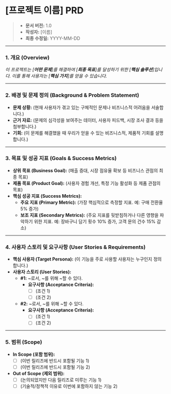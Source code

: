 # [프로젝트 이름] PRD

> - **문서 버전:** 1.0
> - **작성자:** [이름]
> - **최종 수정일:** YYYY-MM-DD

---

### 1. 개요 (Overview)

_이 프로젝트는 [**어떤 문제**]를 해결하여 [**최종 목표**]를 달성하기 위한 [**핵심 솔루션**]입니다. 이를 통해 사용자는 [**핵심 가치**]를 얻을 수 있습니다._

---

### 2. 배경 및 문제 정의 (Background & Problem Statement)

- **문제 상황:** (현재 사용자가 겪고 있는 구체적인 문제나 비즈니스적 어려움을 서술합니다.)
- **근거 자료:** (문제의 심각성을 보여주는 데이터, 사용자 피드백, 시장 조사 결과 등을 첨부합니다.)
- **기회:** (이 문제를 해결했을 때 우리가 얻을 수 있는 비즈니스적, 제품적 기회를 설명합니다.)

---

### 3. 목표 및 성공 지표 (Goals & Success Metrics)

- **상위 목표 (Business Goal):** (매출 증대, 시장 점유율 확보 등 비즈니스 관점의 최종 목표)
- **제품 목표 (Product Goal):** (사용자 경험 개선, 특정 기능 활성화 등 제품 관점의 목표)
- **핵심 성공 지표 (Success Metrics):**
  - **주요 지표 (Primary Metric):** (가장 핵심적으로 측정할 지표. 예: 구매 전환율 5% 증가)
  - **보조 지표 (Secondary Metrics):** (주요 지표를 뒷받침하거나 다른 영향을 파악하기 위한 지표. 예: 장바구니 담기 횟수 10% 증가, 고객 문의 건수 15% 감소)

---

### 4. 사용자 스토리 및 요구사항 (User Stories & Requirements)

- **핵심 사용자 (Target Persona):** (이 기능을 주로 사용할 사용자는 누구인지 정의합니다.)
- **사용자 스토리 (User Stories):**
  - **#1:** ~로서, ~를 위해 ~할 수 있다.
    - **요구사항 (Acceptance Criteria):**
      - [ ] (조건 1)
      - [ ] (조건 2)
  - **#2:** ~로서, ~를 위해 ~할 수 있다.
    - **요구사항 (Acceptance Criteria):**
      - [ ] (조건 1)
      - [ ] (조건 2)

---

### 5. 범위 (Scope)

- **In Scope (포함 범위):**
  - [ ] (이번 릴리즈에 반드시 포함될 기능 1)
  - [ ] (이번 릴리즈에 반드시 포함될 기능 2)
- **Out of Scope (제외 범위):**
  - [ ] (논의되었지만 다음 릴리즈로 미루는 기능 1)
  - [ ] (기술적/정책적 이유로 이번에 포함하지 않는 기능 2)
